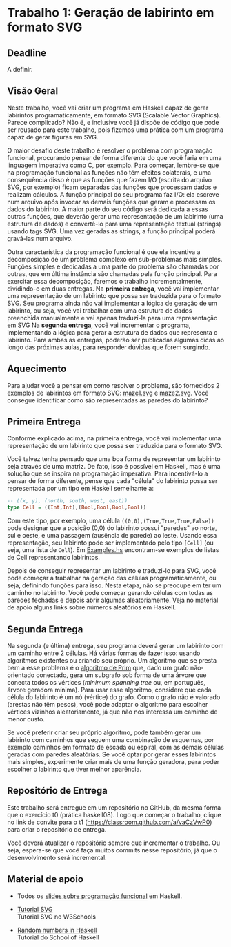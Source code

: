 # Trabalho 1: Geração de labirinto em formato SVG

## Deadline

A definir.

## Visão Geral

Neste trabalho, você vai criar um programa em Haskell capaz de gerar labirintos programaticamente, em formato SVG (Scalable Vector Graphics). Parece complicado? Não é, e inclusive você já dispõe de código que pode ser reusado para este trabalho, pois fizemos uma prática com um programa capaz de gerar figuras em SVG.

O maior desafio deste trabalho é resolver o problema com programação funcional, procurando pensar de forma diferente do que você faria em uma linguagem imperativa como C, por exemplo. Para começar, lembre-se que na programação funcional as funções não têm efeitos colaterais, e uma consequência disso é que as funções que fazem I/O (escrita do arquivo SVG, por exemplo) ficam separadas das funções que processam dados e realizam cálculos. A função principal do seu programa faz I/O: ela escreve num arquivo após invocar as demais funções que geram e processam os dados do labirinto. A maior parte do seu código será dedicada a essas outras funções, que deverão gerar uma representação de um labirinto (uma estrutura de dados) e convertê-lo para uma representação textual (strings) usando tags SVG. Uma vez geradas as strings, a função principal poderá gravá-las num arquivo.

Outra característica da programação funcional é que ela incentiva a decomposição de um problema complexo em sub-problemas mais simples. Funções simples e dedicadas a uma parte do problema são chamadas por outras, que em última instância são chamadas pela função principal. Para exercitar essa decomposição, faremos o trabalho incrementalmente, dividindo-o em duas entregas. Na **primeira entrega**, você vai implementar uma representação de um labirinto que possa ser traduzida para o formato SVG. Seu programa ainda não vai implementar a lógica de geração de um labirinto, ou seja, você vai trabalhar com uma estrutura de dados preenchida manualmente e vai apenas traduzi-la para uma representação em SVG  Na **segunda entrega**, você vai incrementar o programa, implementando a lógica para gerar a estrutura de dados que representa o labirinto. Para ambas as entregas, poderão ser publicadas algumas dicas ao longo das próximas aulas, para responder dúvidas que forem surgindo.

## Aquecimento

Para ajudar você a pensar em como resolver o problema, são fornecidos 2 exemplos de labirintos em formato SVG: [maze1.svg](maze1.svg) e [maze2.svg](maze2.svg). Você consegue identificar como são representadas as paredes do labirinto?


## Primeira Entrega

Conforme explicado acima, na primeira entrega, você vai implementar uma representação de um labirinto que possa ser traduzida para o formato SVG.

Você talvez tenha pensado que uma boa forma de representar um labirinto seja através de uma matriz. De fato, isso é possível em Haskell, mas é uma solução que se inspira na programação imperativa. Para incentivá-lo a pensar de forma diferente, pense que cada "célula" do labirinto possa ser representada por um tipo em Haskell semelhante a:

```haskell
-- ((x, y), (north, south, west, east))
type Cell = ((Int,Int),(Bool,Bool,Bool,Bool))
```

Com este tipo, por exemplo, uma célula ``((0,0),(True,True,True,False))`` pode designar que a posição (0,0) do labirinto possui "paredes" ao norte, sul e oeste, e uma passagem (ausência de parede) ao leste. Usando essa representação, seu labirinto pode ser implementado pelo tipo ``[Cell]`` (ou seja, uma lista de ``Cell``). Em [Examples.hs](Examples.hs) encontram-se exemplos de listas de Cell representando labirintos.

Depois de conseguir representar um labirinto e traduzi-lo para SVG, você pode começar a trabalhar na geração das células programaticamente, ou seja, definindo funções para isso. Nesta etapa, não se preocupe em ter um caminho no labirinto. Você pode começar gerando células com todas as paredes fechadas e depois abrir algumas aleatoriamente. Veja no material de apoio alguns links sobre números aleatórios em Haskell.



## Segunda Entrega

Na segunda (e última) entrega, seu programa deverá gerar um labirinto com um caminho entre 2 células. Há várias formas de fazer isso: usando algoritmos existentes ou criando seu próprio. Um algoritmo que se presta bem a esse problema é o [algoritmo de Prim](https://en.wikipedia.org/wiki/Prim%27s_algorithm) que, dado um grafo não-orientado conectado, gera um subgrafo sob forma de uma árvore que conecta todos os vértices (*minimum spanning tree* ou, em português, árvore geradora mínima). Para usar esse algoritmo, considere que cada célula do labirinto é um nó (vértice) do grafo. Como o grafo não é valorado (arestas não têm pesos), você pode adaptar o algoritmo para escolher vértices vizinhos aleatoriamente, já que não nos interessa um caminho de menor custo.

Se você preferir criar seu próprio algoritmo, pode também gerar um labirinto com caminhos que seguem uma combinação de esquemas, por exemplo caminhos em formato de escada ou espiral, com as demais células geradas com paredes aleatórias. Se você optar por gerar esses labirintos mais simples, experimente criar mais de uma função geradora, para poder escolher o labirinto que tiver melhor aparência.


## Repositório de Entrega

Este trabalho será entregue em um repositório no GitHub, da mesma forma que o exercício t0 (prática haskell08). Logo que começar o trabalho, clique no link de convite para o t1 (https://classroom.github.com/a/vaCzVwP0) para criar o repositório de entrega.

Você deverá atualizar o repositório sempre que incrementar o trabalho. Ou seja, espera-se que você faça muitos commits nesse repositório, já que o desenvolvimento será incremental.




## Material de apoio

- Todos os [slides sobre programação funcional](../../slides) em Haskell.

- [Tutorial SVG](https://www.w3schools.com/graphics/svg_intro.asp)  
  Tutorial SVG no W3Schools

- [Random numbers in Haskell](https://www.schoolofhaskell.com/school/starting-with-haskell/libraries-and-frameworks/randoms)  
  Tutorial do School of Haskell
  




